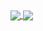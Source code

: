 
<a href="https://github.com/alexhallam/github-readme-stats">
  <img align="center" src="https://github-readme-stats.vercel.app/api?username=alexhallam&show_icons=false&theme=nord&show_icons=true&count_private=true" />
</a>
<a href="https://github.com/alexhallam/github-readme-stats">
  <img align="center" src="https://github-readme-stats.vercel.app/api/top-langs/?username=alexhallam&exclude_repo=TensorFlow-Survival-Analysis&langs_count=8&theme=nord&layout=compact&private=true" />
</a>

<!--
### Hi there 👋
**alexhallam/alexhallam** is a ✨ _special_ ✨ repository because its `README.md` (this file) appears on your GitHub profile.

Here are some ideas to get you started:

- 🔭 I’m currently working on ...
- 🌱 I’m currently learning ...
- 👯 I’m looking to collaborate on ...
- 🤔 I’m looking for help with ...
- 💬 Ask me about ...
- 📫 How to reach me: ...
- 😄 Pronouns: ...
- ⚡ Fun fact: ...
-->
